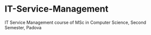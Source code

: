 # IT-Service-Management
IT Service Management course of MSc in Computer Science, Second Semester, Padova
